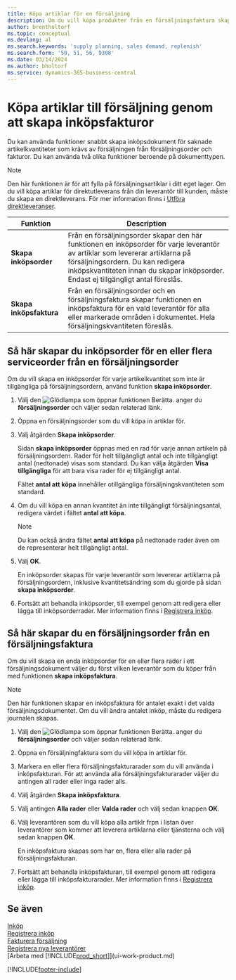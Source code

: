 ```yaml
---
title: Köpa artiklar för en försäljning
description: Om du vill köpa produkter från en försäljningsfaktura skapar du en inköpsfaktura för en leverantör.
author: brentholtorf
ms.topic: conceptual
ms.devlang: al
ms.search.keywords: 'supply planning, sales demand, replenish'
ms.search.form: '50, 51, 56, 9308'
ms.date: 03/14/2024
ms.author: bholtorf
ms.service: dynamics-365-business-central
---
```

# <a name="purchase-items-for-a-sale-by-creating-purchase-invoices"></a>Köpa artiklar till försäljning genom att skapa inköpsfakturor

Du kan använda funktioner snabbt skapa inköpsdokument för saknade artikelkvantiteter som krävs av försäljningen från försäljningsorder och fakturor. Du kan använda två olika funktioner beroende på dokumenttypen.

> [!Note]
> Den här funktionen är för att fylla på försäljningsartiklar i ditt eget lager. Om du vill köpa artiklar för direktutleverans från din leverantör till kunden, måste du skapa en direktleverans. För mer information finns i [Utföra direktleveranser](sales-how-drop-shipment.md).   

|Funktion|Description|
|--------|-----------|
|**Skapa inköpsorder**|Från en försäljningsorder skapar den här funktionen en inköpsorder för varje leverantör av artiklar som levererar artiklarna på försäljningsordern. Du kan redigera inköpskvantiteten innan du skapar inköpsorder. Endast ej tillgängligt antal föreslås.
|**Skapa inköpsfaktura**|Från en försäljningsorder och en försäljningsfaktura skapar funktionen en inköpsfaktura för en vald leverantör för alla eller markerade områden i dokumentet. Hela försäljningskvantiteten föreslås.|

## <a name="to-create-one-or-more-purchase-orders-from-a-sales-order"></a>Så här skapar du inköpsorder för en eller flera serviceorder från en försäljningsorder
Om du vill skapa en inköpsorder för varje artikelkvantitet som inte är tillgängliga på försäljningsordern, använd funktion **skapa inköpsorder**.

1. Välj den ![Glödlampa som öppnar funktionen Berätta.](media/ui-search/search_small.png "Berätta för mig vad du vill göra") anger du **försäljningsorder** och väljer sedan relaterad länk.
2. Öppna en försäljningsorder som du vill köpa in artiklar för.
3. Välj åtgärden **Skapa inköpsorder**.

    Sidan **skapa inköpsorder** öppnas med en rad för varje annan artikeln på försäljningsordern. Rader för helt tillgängligt antal och inte tillgängligt antal (nedtonade) visas som standard. Du kan välja åtgärden **Visa tillgängliga** för att bara visa rader för ej tillgängligt antal.

    Fältet **antal att köpa** innehåller otillgängliga försäljningskvantiteten som standard.
4. Om du vill köpa en annan kvantitet än inte tillgängligt försäljningsantal, redigera värdet i fältet **antal att köpa**.

    > [!NOTE]  
    >   Du kan också ändra fältet **antal att köpa** på nedtonade rader även om de representerar helt tillgängligt antal.
5. Välj **OK**.

    En inköpsorder skapas för varje leverantör som levererar artiklarna på försäljningsordern, inklusive kvantitetsändring som du gjorde på sidan **skapa inköpsorder**.
7. Fortsätt att behandla inköpsorder, till exempel genom att redigera eller lägga till inköpsorderrader. Mer information finns i [Registrera inköp](purchasing-how-record-purchases.md).


## <a name="to-create-a-purchase-invoice-from-a-sales-order-or-sales-invoice"></a>Så här skapar du en försäljningsorder från en försäljningsfaktura
Om du vill skapa en enda inköpsorder för en eller flera rader i ett försäljningsdokument väljer du först vilken leverantör som du köper från med funktionen **skapa inköpsfaktura**.

> [!NOTE]  
>   Den här funktionen skapar en inköpsfaktura för antalet exakt i det valda försäljningsdokumentet. Om du vill ändra antalet inköp, måste du redigera journalen skapas.  

1. Välj den ![Glödlampa som öppnar funktionen Berätta.](media/ui-search/search_small.png "Berätta för mig vad du vill göra") anger du **försäljningsorder** och väljer sedan relaterad länk.
2. Öppna en försäljningfaktura som du vill köpa in artiklar för.
3. Markera en eller flera försäljningsfakturarader som du vill använda i inköpsfakturan. För att använda alla försäljningsfakturarader väljer du antingen all rader eller inga rader alls.
4. Välj åtgärden **Skapa inköpsfaktura**.
5. Välj antingen **Alla rader** eller **Valda rader** och välj sedan knappen **OK**.  
6. Välj leverantören som du vill köpa alla artiklr frpn i listan över leverantörer som kommer att leverera artiklarna eller tjänsterna och välj sedan knappen **OK**.

    En inköpsfaktura skapas som har en, flera eller alla rader på försäljningsfakturan.
7. Fortsätt att behandla inköpsfakturan, till exempel genom att redigera eller lägga till inköpsfakturarader. Mer information finns i [Registrera inköp](purchasing-how-record-purchases.md).

## <a name="see-also"></a>Se även
[Inköp](purchasing-manage-purchasing.md)  
[Registrera inköp](purchasing-how-record-purchases.md)  
[Fakturera försäljning](sales-how-invoice-sales.md)  
[Registrera nya leverantörer](purchasing-how-register-new-vendors.md)  
[Arbeta med [!INCLUDE[prod_short](includes/prod_short.md)]](ui-work-product.md)


[!INCLUDE[footer-include](includes/footer-banner.md)]
